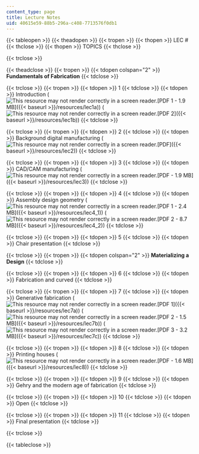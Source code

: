 ```yaml
---
content_type: page
title: Lecture Notes
uid: 40615e59-88b5-296a-c408-7713576f0db1
---
```


{{< tableopen >}}
{{< theadopen >}}
{{< tropen >}}
{{< thopen >}}
LEC #
{{< thclose >}}
{{< thopen >}}
TOPICS
{{< thclose >}}

{{< trclose >}}

{{< theadclose >}}
{{< tropen >}}
{{< tdopen colspan="2" >}}
**Fundamentals of Fabrication**
{{< tdclose >}}

{{< trclose >}}
{{< tropen >}}
{{< tdopen >}}
1
{{< tdclose >}}
{{< tdopen >}}
Introduction (![This resource may not render correctly in a screen reader.](/images/inacessible.gif)[PDF 1 - 1.9 MB]({{< baseurl >}}/resources/lec1a)) (![This resource may not render correctly in a screen reader.](/images/inacessible.gif)[PDF 2]({{< baseurl >}}/resources/lec1b))
{{< tdclose >}}

{{< trclose >}}
{{< tropen >}}
{{< tdopen >}}
2
{{< tdclose >}}
{{< tdopen >}}
Background digital manufacturing (![This resource may not render correctly in a screen reader.](/images/inacessible.gif)[PDF]({{< baseurl >}}/resources/lec2))
{{< tdclose >}}

{{< trclose >}}
{{< tropen >}}
{{< tdopen >}}
3
{{< tdclose >}}
{{< tdopen >}}
CAD/CAM manufacturing (![This resource may not render correctly in a screen reader.](/images/inacessible.gif)[PDF - 1.9 MB]({{< baseurl >}}/resources/lec3))
{{< tdclose >}}

{{< trclose >}}
{{< tropen >}}
{{< tdopen >}}
4
{{< tdclose >}}
{{< tdopen >}}
Assembly design geometry (![This resource may not render correctly in a screen reader.](/images/inacessible.gif)[PDF 1 - 2.4 MB]({{< baseurl >}}/resources/lec4_1)) (![This resource may not render correctly in a screen reader.](/images/inacessible.gif)[PDF 2 - 8.7 MB]({{< baseurl >}}/resources/lec4_2))
{{< tdclose >}}

{{< trclose >}}
{{< tropen >}}
{{< tdopen >}}
5
{{< tdclose >}}
{{< tdopen >}}
Chair presentation
{{< tdclose >}}

{{< trclose >}}
{{< tropen >}}
{{< tdopen colspan="2" >}}
**Materializing a Design**
{{< tdclose >}}

{{< trclose >}}
{{< tropen >}}
{{< tdopen >}}
6
{{< tdclose >}}
{{< tdopen >}}
Fabrication and curved
{{< tdclose >}}

{{< trclose >}}
{{< tropen >}}
{{< tdopen >}}
7
{{< tdclose >}}
{{< tdopen >}}
Generative fabrication (![This resource may not render correctly in a screen reader.](/images/inacessible.gif)[PDF 1]({{< baseurl >}}/resources/lec7a)) (![This resource may not render correctly in a screen reader.](/images/inacessible.gif)[PDF 2 - 1.5 MB]({{< baseurl >}}/resources/lec7b)) (![This resource may not render correctly in a screen reader.](/images/inacessible.gif)[PDF 3 - 3.2 MB]({{< baseurl >}}/resources/lec7c))
{{< tdclose >}}

{{< trclose >}}
{{< tropen >}}
{{< tdopen >}}
8
{{< tdclose >}}
{{< tdopen >}}
Printing houses (![This resource may not render correctly in a screen reader.](/images/inacessible.gif)[PDF - 1.6 MB]({{< baseurl >}}/resources/lec8))
{{< tdclose >}}

{{< trclose >}}
{{< tropen >}}
{{< tdopen >}}
9
{{< tdclose >}}
{{< tdopen >}}
Gehry and the modern age of fabrication
{{< tdclose >}}

{{< trclose >}}
{{< tropen >}}
{{< tdopen >}}
10
{{< tdclose >}}
{{< tdopen >}}
Open
{{< tdclose >}}

{{< trclose >}}
{{< tropen >}}
{{< tdopen >}}
11
{{< tdclose >}}
{{< tdopen >}}
Final presentation
{{< tdclose >}}

{{< trclose >}}

{{< tableclose >}}